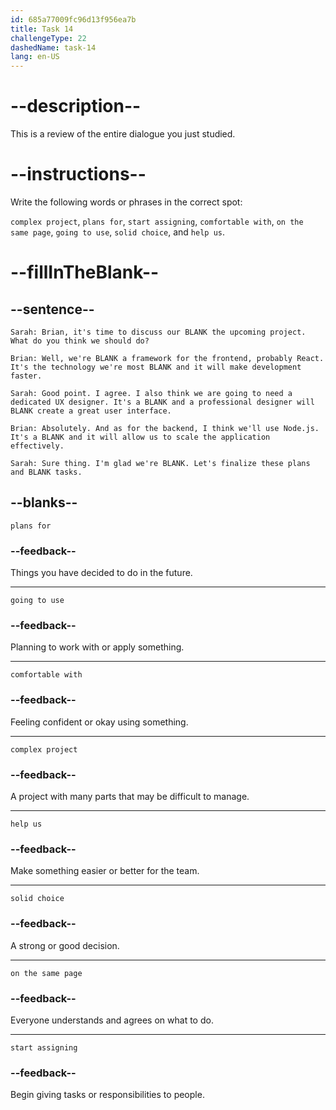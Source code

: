 ```yaml
---
id: 685a77009fc96d13f956ea7b
title: Task 14
challengeType: 22
dashedName: task-14
lang: en-US
---
```


<!-- REVIEW -->

# --description--

This is a review of the entire dialogue you just studied.

# --instructions--

Write the following words or phrases in the correct spot:

`complex project`, `plans for`, `start assigning`, `comfortable with`, `on the same page`, `going to use`, `solid choice`, and `help us`.

# --fillInTheBlank--

## --sentence--

`Sarah: Brian, it's time to discuss our BLANK the upcoming project. What do you think we should do?`

`Brian: Well, we're BLANK a framework for the frontend, probably React. It's the technology we're most BLANK and it will make development faster.`

`Sarah: Good point. I agree. I also think we are going to need a dedicated UX designer. It's a BLANK and a professional designer will BLANK create a great user interface.`

`Brian: Absolutely. And as for the backend, I think we'll use Node.js. It's a BLANK and it will allow us to scale the application effectively.`

`Sarah: Sure thing. I'm glad we're BLANK. Let's finalize these plans and BLANK tasks.`

## --blanks--

`plans for`

### --feedback--

Things you have decided to do in the future.

---

`going to use`

### --feedback--

Planning to work with or apply something.

---

`comfortable with`

### --feedback--

Feeling confident or okay using something.

---

`complex project`

### --feedback--

A project with many parts that may be difficult to manage.

---

`help us`

### --feedback--

Make something easier or better for the team.

---

`solid choice`

### --feedback--

A strong or good decision.

---

`on the same page`

### --feedback--

Everyone understands and agrees on what to do.

---

`start assigning`

### --feedback--

Begin giving tasks or responsibilities to people.
